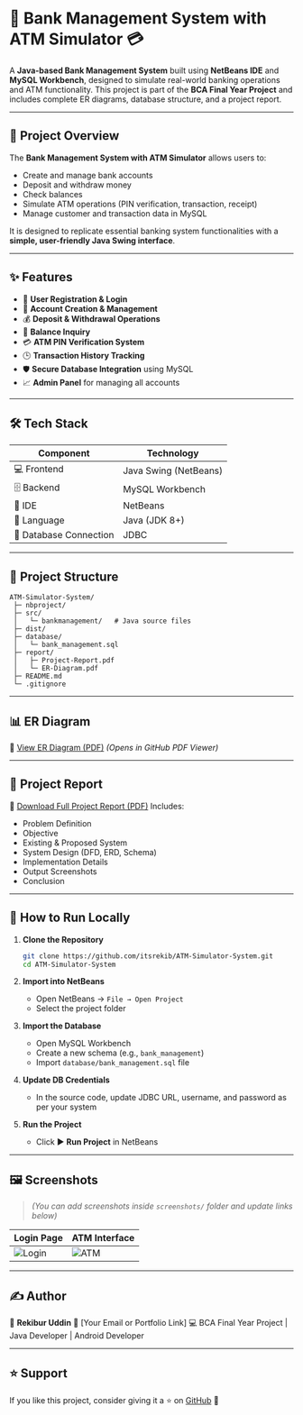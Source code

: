 # 🏦 Bank Management System with ATM Simulator 💳

A **Java-based Bank Management System** built using **NetBeans IDE** and **MySQL Workbench**, designed to simulate real-world banking operations and ATM functionality.
This project is part of the **BCA Final Year Project** and includes complete ER diagrams, database structure, and a project report.

---

## 📌 Project Overview

The **Bank Management System with ATM Simulator** allows users to:

* Create and manage bank accounts
* Deposit and withdraw money
* Check balances
* Simulate ATM operations (PIN verification, transaction, receipt)
* Manage customer and transaction data in MySQL

It is designed to replicate essential banking system functionalities with a **simple, user-friendly Java Swing interface**.

---

## ✨ Features

* 🧍 **User Registration & Login**
* 🏦 **Account Creation & Management**
* 💰 **Deposit & Withdrawal Operations**
* 🧾 **Balance Inquiry**
* 💳 **ATM PIN Verification System**
* 🕒 **Transaction History Tracking**
* 🛡️ **Secure Database Integration** using MySQL
* 📈 **Admin Panel** for managing all accounts

---

## 🛠️ Tech Stack

| Component              | Technology            |
| ---------------------- | --------------------- |
| 💻 Frontend            | Java Swing (NetBeans) |
| 🗄️ Backend            | MySQL Workbench       |
| 🧠 IDE                 | NetBeans              |
| 📝 Language            | Java (JDK 8+)         |
| 🔐 Database Connection | JDBC                  |

---

## 📂 Project Structure

```
ATM-Simulator-System/
 ├─ nbproject/
 ├─ src/
 │   └─ bankmanagement/   # Java source files
 ├─ dist/
 ├─ database/
 │   └─ bank_management.sql
 ├─ report/
 │   ├─ Project-Report.pdf
 │   └─ ER-Diagram.pdf
 ├─ README.md
 └─ .gitignore
```

---

## 📊 ER Diagram

📌 [View ER Diagram (PDF)](./report/ER-Diagram.pdf)
*(Opens in GitHub PDF Viewer)*

---

## 📘 Project Report

📄 [Download Full Project Report (PDF)](./report/Project-Report.pdf)
Includes:

* Problem Definition
* Objective
* Existing & Proposed System
* System Design (DFD, ERD, Schema)
* Implementation Details
* Output Screenshots
* Conclusion

---

## 🧰 How to Run Locally

1. **Clone the Repository**

   ```bash
   git clone https://github.com/itsrekib/ATM-Simulator-System.git
   cd ATM-Simulator-System
   ```

2. **Import into NetBeans**

   * Open NetBeans → `File → Open Project`
   * Select the project folder

3. **Import the Database**

   * Open MySQL Workbench
   * Create a new schema (e.g., `bank_management`)
   * Import `database/bank_management.sql` file

4. **Update DB Credentials**

   * In the source code, update JDBC URL, username, and password as per your system

5. **Run the Project**

   * Click ▶️ **Run Project** in NetBeans

---

## 🖼️ Screenshots

> *(You can add screenshots inside `screenshots/` folder and update links below)*

| Login Page                        | ATM Interface                 |
| --------------------------------- | ----------------------------- |
| ![Login](./screenshots/login.png) | ![ATM](./screenshots/atm.png) |

---

## ✍️ Author

👤 **Rekibur Uddin**
📧 [Your Email or Portfolio Link]
💻 BCA Final Year Project | Java Developer | Android Developer

---

## ⭐ Support

If you like this project, consider giving it a ⭐ on [GitHub](https://github.com/itsrekib/ATM-Simulator-System) 🙌
